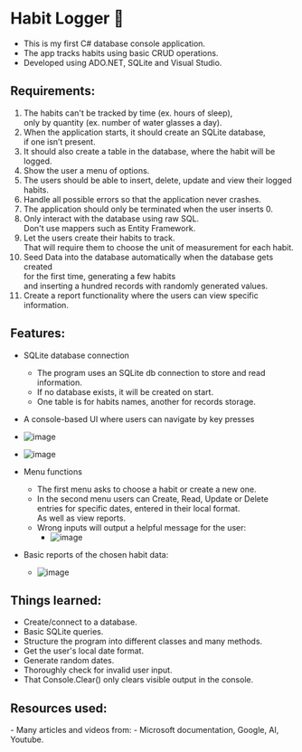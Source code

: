 # Habit Logger 📅

- This is my first C# database console application.
- The app tracks habits using basic CRUD operations.
- Developed using ADO.NET, SQLite and Visual Studio.

## Requirements:

1) The habits can't be tracked by time (ex. hours of sleep),  
only by quantity (ex. number of water glasses a day).
2) When the application starts, it should create an SQLite database,  
if one isn’t present.
3) It should also create a table in the database, where the habit will be logged.
4) Show the user a menu of options.
5) The users should be able to insert, delete, update and view their logged habits.
6) Handle all possible errors so that the application never crashes.
7) The application should only be terminated when the user inserts 0.
8) Only interact with the database using raw SQL.  
Don't use mappers such as Entity Framework.
9) Let the users create their habits to track.  
That will require them to choose the unit of measurement for each habit.
10) Seed Data into the database automatically when the database gets created  
for the first time, generating a few habits  
and inserting a hundred records with randomly generated values.
11) Create a report functionality where the users can view specific information.

## Features:

- SQLite database connection
  - The program uses an SQLite db connection to store and read information.
  - If no database exists, it will be created on start.
  - One table is for habits names, another for records storage.
    
- A console-based UI where users can navigate by key presses
- ![image](https://github.com/gkemeza/HabitLogger/assets/148207780/ebe4f9bf-4816-4d1f-8b33-3dae8442ec94)
- ![image](https://github.com/gkemeza/HabitLogger/assets/148207780/269ecfeb-cdda-4944-804b-f5e4c0fc852f)
    
- Menu functions
  - The first menu asks to choose a habit or create a new one.
  - In the second menu users can Create, Read, Update or Delete  
  entries for specific dates, entered in their local format.  
  As well as view reports.
  - Wrong inputs will output a helpful message for the user:
    - ![image](https://github.com/gkemeza/HabitLogger/assets/148207780/c27e0e5d-d2d6-4d18-b00b-b5226a352b33)

 
- Basic reports of the chosen habit data:
  - ![image](https://github.com/gkemeza/HabitLogger/assets/148207780/5547f4ba-878e-4ecd-817d-2aeb6d3ccabd)

## Things learned:

- Create/connect to a database.
- Basic SQLite queries.
- Structure the program into different classes and many methods.
- Get the user's local date format.
- Generate random dates.
- Thoroughly check for invalid user input.
- That Console.Clear() only clears visible output in the console.

<h2>Resources used:</h2>
- Many articles and videos from:
  - Microsoft documentation, Google, AI, Youtube.
